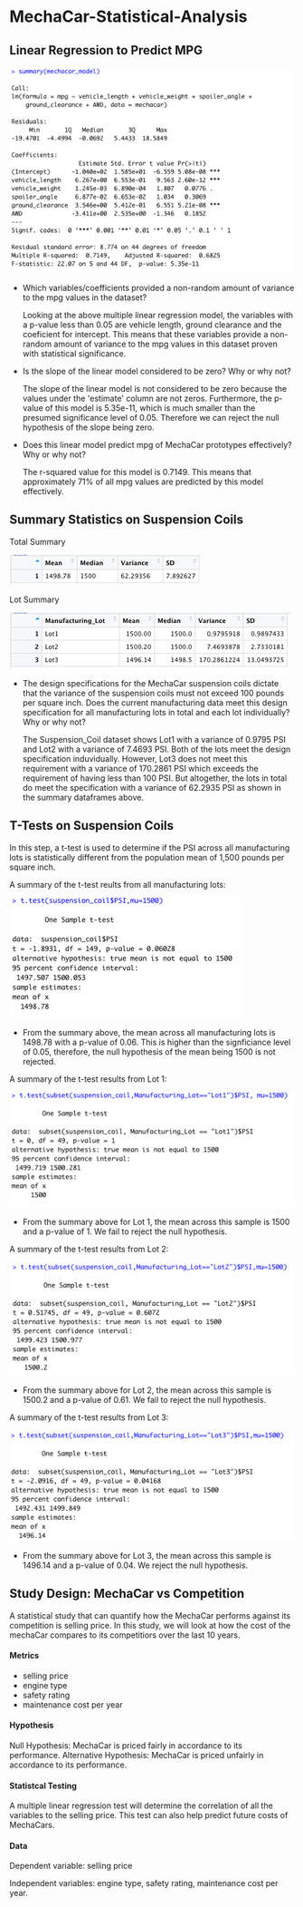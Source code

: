 # MechaCar-Statistical-Analysis

## Linear Regression to Predict MPG
![MechaCar Linear Regression Model](https://github.com/sydney-chen95/MechaCar-Statistical-Analysis/blob/main/MechaCar%20Linear%20Regression%20Model.png?raw=true)

- Which variables/coefficients provided a non-random amount of variance to the mpg values in the dataset?

   Looking at the above multiple linear regression model, the variables with a p-value less than 0.05 are vehicle length, ground clearance and the coeficient for  intercept. This means that these variables provide a non-random amount of variance to the mpg values in this dataset proven with statistical significance.  

- Is the slope of the linear model considered to be zero? Why or why not?

  The slope of the linear model is not considered to be zero because the values under the 'estimate' column are not zeros. Furthermore, the p-value of this model is 5.35e-11, which is much smaller than the presumed significance level of 0.05. Therefore we can reject the null hypothesis of the slope being zero. 

- Does this linear model predict mpg of MechaCar prototypes effectively? Why or why not?

  The r-squared value for this model is 0.7149. This means that approximately 71% of all mpg values are predicted by this model effectively. 
  
## Summary Statistics on Suspension Coils
Total Summary

![total_summary](https://github.com/sydney-chen95/MechaCar-Statistical-Analysis/blob/main/total_summary.png?raw=true)

Lot Summary

![lot_summary](https://github.com/sydney-chen95/MechaCar-Statistical-Analysis/blob/main/lot_summary.png?raw=true)

- The design specifications for the MechaCar suspension coils dictate that the variance of the suspension coils must not exceed 100 pounds per square inch. Does the current manufacturing data meet this design specification for all manufacturing lots in total and each lot individually? Why or why not?
   
   The Suspension_Coil dataset shows Lot1 with a variance of 0.9795 PSI and Lot2 with a variance of 7.4693 PSI. Both of the lots meet the design specification induvidually. However, Lot3 does not meet this requirement with a variance of 170.2861 PSI which exceeds the requirement of having less than 100 PSI. But altogether, the lots in total do meet the specification with a variance of 62.2935 PSI as shown in the summary dataframes above.

## T-Tests on Suspension Coils
In this step, a t-test is used to determine if the PSI across all manufacturing lots is statistically different from the population mean of 1,500 pounds per square inch.

A summary of the t-test reults from all manufacturing lots:

![t-test on all lots](https://github.com/sydney-chen95/MechaCar-Statistical-Analysis/blob/main/t-test%20on%20all%20lots.png?raw=true)

- From the summary above, the mean across all manufacturing lots is 1498.78 with a p-value of 0.06. This is higher than the signficiance level of 0.05, therefore, the null hypothesis of the mean being 1500 is not rejected. 

A summary of the t-test results from Lot 1:

![t-test on lot 1](https://github.com/sydney-chen95/MechaCar-Statistical-Analysis/blob/main/t-test%20on%20lot%201.png?raw=true)

- From the summary above for Lot 1, the mean across this sample is 1500 and a p-value of 1. We fail to reject the null hypothesis.

A summary of the t-test results from Lot 2:

![t-test on lot 2](https://github.com/sydney-chen95/MechaCar-Statistical-Analysis/blob/main/t-test%20on%20lot%202.png?raw=true)

- From the summary above for Lot 2, the mean across this sample is 1500.2 and a p-value of 0.61. We fail to reject the null hypothesis.

A summary of the t-test results from Lot 3:

![t-test on lot 3](https://github.com/sydney-chen95/MechaCar-Statistical-Analysis/blob/main/t-test%20on%20lot%203.png?raw=true)

- From the summary above for Lot 3, the mean across this sample is 1496.14 and a p-value of 0.04. We reject the null hypothesis.

## Study Design: MechaCar vs Competition
A statistical study that can quantify how the MechaCar performs against its competition is selling price. In this study, we will look at how the cost of the mechaCar compares to its competitiors over the last 10 years.

#### Metrics
- selling price
- engine type
- safety rating
- maintenance cost per year

#### Hypothesis
Null Hypothesis: MechaCar is priced fairly in accordance to its performance.
Alternative Hypothesis: MechaCar is priced unfairly in accordance to its performance. 

#### Statistcal Testing
A multiple linear regression test will determine the correlation of all the variables to the selling price. This test can also help predict future costs of MechaCars. 

#### Data
Dependent variable: selling price

Independent variables: engine type, safety rating, maintenance cost per year.
